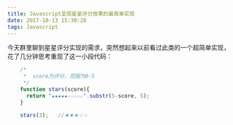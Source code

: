 ```yaml
---
title: Javascript呈现星星评分效果的最简单实现
date: 2017-10-13 15:30:28
tags: Javascript
---
```


今天群里聊到星星评分实现的需求，突然想起来以前看过此类的一个超简单实现，花了几分钟思考重现了这一小段代码：

```Javascript
    /*
     *  score为评分，范围为0-5 
     */
    function stars(score){
      return "★★★★★☆☆☆☆☆".substr(5-score, 5);
    }

    stars(3);   //★★★☆☆
```